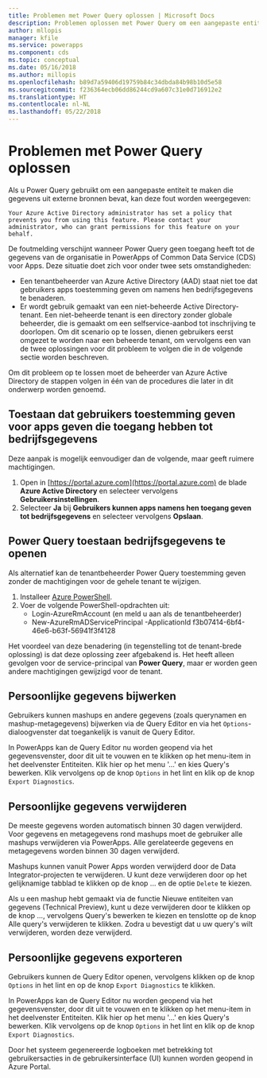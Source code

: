 ```yaml
---
title: Problemen met Power Query oplossen | Microsoft Docs
description: Problemen oplossen met Power Query om een aangepaste entiteit in Common Data Service (CDS) voor Apps te maken.
author: mllopis
manager: kfile
ms.service: powerapps
ms.component: cds
ms.topic: conceptual
ms.date: 05/16/2018
ms.author: millopis
ms.openlocfilehash: b89d7a59406d19759b84c34dbda84b98b10d5e58
ms.sourcegitcommit: f236364ecb06dd86244cd9a607c31e0d716912e2
ms.translationtype: HT
ms.contentlocale: nl-NL
ms.lasthandoff: 05/22/2018
---
```

# <a name="troubleshooting-power-query"></a>Problemen met Power Query oplossen
Als u Power Query gebruikt om een aangepaste entiteit te maken die gegevens uit externe bronnen bevat, kan deze fout worden weergegeven:

`Your Azure Active Directory administrator has set a policy that prevents you from using this feature. Please contact your administrator, who can grant permissions for this feature on your behalf.`

De foutmelding verschijnt wanneer Power Query geen toegang heeft tot de gegevens van de organisatie in PowerApps of Common Data Service (CDS) voor Apps. Deze situatie doet zich voor onder twee sets omstandigheden:

* Een tenantbeheerder van Azure Active Directory (AAD) staat niet toe dat gebruikers apps toestemming geven om namens hen bedrijfsgegevens te benaderen.
* Er wordt gebruik gemaakt van een niet-beheerde Active Directory-tenant. Een niet-beheerde tenant is een directory zonder globale beheerder, die is gemaakt om een selfservice-aanbod tot inschrijving te doorlopen. Om dit scenario op te lossen, dienen gebruikers eerst omgezet te worden naar een beheerde tenant, om vervolgens een van de twee oplossingen voor dit probleem te volgen die in de volgende sectie worden beschreven.

Om dit probleem op te lossen moet de beheerder van Azure Active Directory de stappen volgen in één van de procedures die later in dit onderwerp worden genoemd.

## <a name="allow-users-to-consent-to-apps-that-access-company-data"></a>Toestaan dat gebruikers toestemming geven voor apps geven die toegang hebben tot bedrijfsgegevens
Deze aanpak is mogelijk eenvoudiger dan de volgende, maar geeft ruimere machtigingen.

1. Open in [https://portal.azure.com](https://portal.azure.com) de blade **Azure Active Directory** en selecteer vervolgens **Gebruikersinstellingen**.
2. Selecteer **Ja** bij **Gebruikers kunnen apps namens hen toegang geven tot bedrijfsgegevens** en selecteer vervolgens **Opslaan**.

## <a name="allow-power-query-to-access-company-data"></a>Power Query toestaan bedrijfsgegevens te openen
Als alternatief kan de tenantbeheerder Power Query toestemming geven zonder de machtigingen voor de gehele tenant te wijzigen.

1. Installeer [Azure PowerShell](https://docs.microsoft.com/powershell/azure/install-azurerm-ps).
2. Voer de volgende PowerShell-opdrachten uit:
   * Login-AzureRmAccount (en meld u aan als de tenantbeheerder)
   * New-AzureRmADServicePrincipal -ApplicationId f3b07414-6bf4-46e6-b63f-56941f3f4128

Het voordeel van deze benadering (in tegenstelling tot de tenant-brede oplossing) is dat deze oplossing zeer afgebakend is. Het heeft alleen gevolgen voor de service-principal van **Power Query**, maar er worden geen andere machtigingen gewijzigd voor de tenant.

## <a name="updating-personal-data"></a>Persoonlijke gegevens bijwerken

Gebruikers kunnen mashups en andere gegevens (zoals querynamen en mashup-metagegevens) bijwerken via de Query Editor en via het `Options`-dialoogvenster dat toegankelijk is vanuit de Query Editor.

In PowerApps kan de Query Editor nu worden geopend via het gegevensvenster, door dit uit te vouwen en te klikken op het menu-item in het deelvenster Entiteiten. Klik hier op het menu '...' en kies Query's bewerken. Klik vervolgens op de knop `Options` in het lint en klik op de knop `Export Diagnostics`.


## <a name="deleting-personal-data"></a>Persoonlijke gegevens verwijderen

De meeste gegevens worden automatisch binnen 30 dagen verwijderd. Voor gegevens en metagegevens rond mashups moet de gebruiker alle mashups verwijderen via PowerApps. Alle gerelateerde gegevens en metagegevens worden binnen 30 dagen verwijderd.

Mashups kunnen vanuit Power Apps worden verwijderd door de Data Integrator-projecten te verwijderen. U kunt deze verwijderen door op het gelijknamige tabblad te klikken op de knop ... en de optie `Delete` te kiezen.

Als u een mashup hebt gemaakt via de functie Nieuwe entiteiten van gegevens (Technical Preview), kunt u deze verwijderen door te klikken op de knop ..., vervolgens Query's bewerken te kiezen en tenslotte op de knop Alle query's verwijderen te klikken. Zodra u bevestigt dat u uw query's wilt verwijderen, worden deze verwijderd.


## <a name="exporting-personal-data"></a>Persoonlijke gegevens exporteren

Gebruikers kunnen de Query Editor openen, vervolgens klikken op de knop `Options` in het lint en op de knop `Export Diagnostics` te klikken.

In PowerApps kan de Query Editor nu worden geopend via het gegevensvenster, door dit uit te vouwen en te klikken op het menu-item in het deelvenster Entiteiten. Klik hier op het menu '...' en kies Query's bewerken. Klik vervolgens op de knop `Options` in het lint en klik op de knop `Export Diagnostics`.

Door het systeem gegenereerde logboeken met betrekking tot gebruikersacties in de gebruikersinterface (UI) kunnen worden geopend in Azure Portal.


